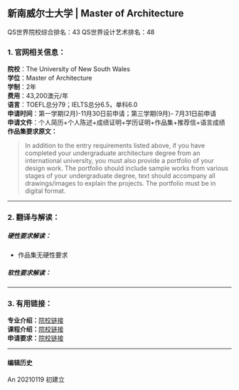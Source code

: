 ## 新南威尔士大学 | Master of Architecture

QS世界院校综合排名：43
QS世界设计艺术排名：48


### 1. 官网相关信息：

**院校**：The University of New South Wales  
**学位**：Master of Architecture  
**学制**：2年  
**费用**：43,200澳元/年  
**语言**：TOEFL总分79；IELTS总分6.5，单科6.0   
**申请时间**：第一学期(2月)-11月30日前申请；第三学期(9月)- 7月31日前申请     
**申请文件**：个人简历+个人陈述+成绩证明+学历证明+作品集+推荐信+语言成绩    
**作品集要求原文：**   
> In addition to the entry requirements listed above, if you have completed your undergraduate architecture degree from an international university, you must also provide a portfolio of your design work. The portfolio should include sample works from various stages of your undergraduate degree, text should accompany all drawings/images to explain the projects. The portfolio must be in digital format.




---


### 2. 翻译与解读：

##### 硬性要求解读：
- 作品集无硬性要求  


##### 软性要求解读：



---


### 3. 有用链接：

**专业介绍：**[院校链接](https://www.be.unsw.edu.au/degrees/postgraduate-coursework/master-of-architecture)  
**课程介绍：**[院校链接](https://www.be.unsw.edu.au/degrees/postgraduate-coursework/master-of-architecture)  
**申请要求：**[院校链接](https://www.be.unsw.edu.au/degrees/postgraduate-coursework/master-of-architecture)




---


#### 编辑历史

An 20210119 初建立
